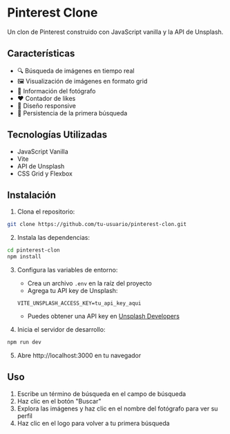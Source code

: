 # Pinterest Clone

Un clon de Pinterest construido con JavaScript vanilla y la API de Unsplash.

## Características

- 🔍 Búsqueda de imágenes en tiempo real
- 🖼️ Visualización de imágenes en formato grid
- 👤 Información del fotógrafo
- ❤️ Contador de likes
- 📱 Diseño responsive
- 💾 Persistencia de la primera búsqueda

## Tecnologías Utilizadas

- JavaScript Vanilla
- Vite
- API de Unsplash
- CSS Grid y Flexbox

## Instalación

1. Clona el repositorio:
```bash
git clone https://github.com/tu-usuario/pinterest-clon.git
```

2. Instala las dependencias:
```bash
cd pinterest-clon
npm install
```

3. Configura las variables de entorno:
   - Crea un archivo `.env` en la raíz del proyecto
   - Agrega tu API key de Unsplash:
   ```
   VITE_UNSPLASH_ACCESS_KEY=tu_api_key_aqui
   ```
   - Puedes obtener una API key en [Unsplash Developers](https://unsplash.com/developers)

4. Inicia el servidor de desarrollo:
```bash
npm run dev
```

5. Abre http://localhost:3000 en tu navegador

## Uso

1. Escribe un término de búsqueda en el campo de búsqueda
2. Haz clic en el botón "Buscar"
3. Explora las imágenes y haz clic en el nombre del fotógrafo para ver su perfil
4. Haz clic en el logo para volver a tu primera búsqueda

